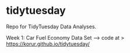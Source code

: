 # tidytuesday
Repo for TidyTuesday Data Analyses. 

Week 1: Car Fuel Economy Data Set  --> code at > https://korur.github.io/tidytuesday/

